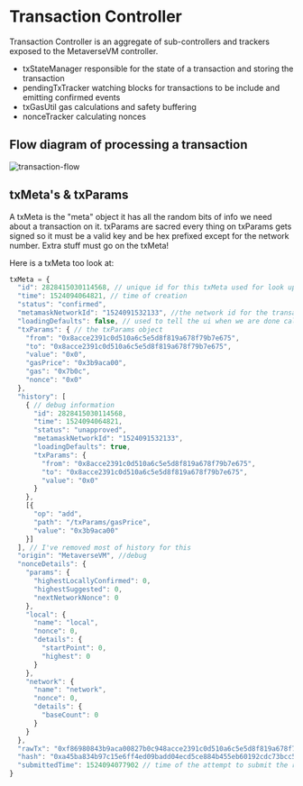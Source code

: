 # Transaction Controller

Transaction Controller is an aggregate of sub-controllers and trackers
exposed to the MetaverseVM controller.

- txStateManager
    responsible for the state of a transaction and
    storing the transaction
- pendingTxTracker
    watching blocks for transactions to be include
    and emitting confirmed events
- txGasUtil
    gas calculations and safety buffering
- nonceTracker
    calculating nonces

## Flow diagram of processing a transaction

![transaction-flow](../../../../docs/transaction-flow.png)

## txMeta's & txParams

A txMeta is the "meta" object it has all the random bits of info we need about a transaction on it. txParams are sacred every thing on txParams gets signed so it must
be a valid key and be hex prefixed except for the network number. Extra stuff must go on the txMeta!

Here is a txMeta too look at:

```js
txMeta = {
  "id": 2828415030114568, // unique id for this txMeta used for look ups
  "time": 1524094064821, // time of creation
  "status": "confirmed",
  "metamaskNetworkId": "1524091532133", //the network id for the transaction
  "loadingDefaults": false, // used to tell the ui when we are done calculating gas defaults
  "txParams": { // the txParams object
    "from": "0x8acce2391c0d510a6c5e5d8f819a678f79b7e675",
    "to": "0x8acce2391c0d510a6c5e5d8f819a678f79b7e675",
    "value": "0x0",
    "gasPrice": "0x3b9aca00",
    "gas": "0x7b0c",
    "nonce": "0x0"
  },
  "history": [
    { // debug information
      "id": 2828415030114568,
      "time": 1524094064821,
      "status": "unapproved",
      "metamaskNetworkId": "1524091532133",
      "loadingDefaults": true,
      "txParams": {
        "from": "0x8acce2391c0d510a6c5e5d8f819a678f79b7e675",
        "to": "0x8acce2391c0d510a6c5e5d8f819a678f79b7e675",
        "value": "0x0"
      }
    },
    [{
      "op": "add",
      "path": "/txParams/gasPrice",
      "value": "0x3b9aca00"
    }]
  ], // I've removed most of history for this
  "origin": "MetaverseVM", //debug
  "nonceDetails": {
    "params": {
      "highestLocallyConfirmed": 0,
      "highestSuggested": 0,
      "nextNetworkNonce": 0
    },
    "local": {
      "name": "local",
      "nonce": 0,
      "details": {
        "startPoint": 0,
        "highest": 0
      }
    },
    "network": {
      "name": "network",
      "nonce": 0,
      "details": {
        "baseCount": 0
      }
    }
  },
  "rawTx": "0xf86980843b9aca00827b0c948acce2391c0d510a6c5e5d8f819a678f79b7e67580808602c5b5de66eea05c01a320b96ac730cb210ca56d2cb71fa360e1fc2c21fa5cf333687d18eb323fa02ed05987a6e5fd0f2459fcff80710b76b83b296454ad9a37594a0ccb4643ea90", // used for rebroadcast
  "hash": "0xa45ba834b97c15e6ff4ed09badd04ecd5ce884b455eb60192cdc73bcc583972a",
  "submittedTime": 1524094077902 // time of the attempt to submit the raw tx to the network, used in the ui to show the retry button
}
```
